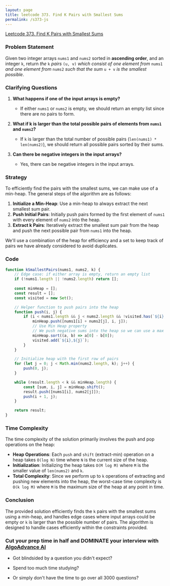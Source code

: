 ```yaml
---
layout: page
title: leetcode 373. Find K Pairs with Smallest Sums
permalink: /s373-js
---
```

[Leetcode 373. Find K Pairs with Smallest Sums](https://algoadvance.github.io/algoadvance/l373)
### Problem Statement

Given two integer arrays `nums1` and `nums2` sorted in **ascending order**, and an integer `k`, return *the* `k` *pairs* `(u, v)` *which consist of one element from* `nums1` *and one element from* `nums2` *such that the sum* `u + v` *is the smallest possible*.

### Clarifying Questions

1. **What happens if one of the input arrays is empty?**
   - If either `nums1` or `nums2` is empty, we should return an empty list since there are no pairs to form.
   
2. **What if k is larger than the total possible pairs of elements from `nums1` and `nums2`?**
   - If `k` is larger than the total number of possible pairs (`len(nums1) * len(nums2)`), we should return all possible pairs sorted by their sums.

3. **Can there be negative integers in the input arrays?**
   - Yes, there can be negative integers in the input arrays.

### Strategy

To efficiently find the pairs with the smallest sums, we can make use of a min-heap. The general steps of the algorithm are as follows:

1. **Initialize a Min-Heap**: Use a min-heap to always extract the next smallest sum pair.
2. **Push Initial Pairs**: Initially push pairs formed by the first element of `nums1` with every element of `nums2` into the heap.
3. **Extract k Pairs**: Iteratively extract the smallest sum pair from the heap and push the next possible pair from `nums1` into the heap.

We'll use a combination of the heap for efficiency and a set to keep track of pairs we have already considered to avoid duplicates.

### Code

```javascript
function kSmallestPairs(nums1, nums2, k) {
    // Edge case: if either array is empty, return an empty list
    if (!nums1.length || !nums2.length) return [];
    
    const minHeap = [];
    const result = [];
    const visited = new Set();

    // Helper function to push pairs into the heap
    function push(i, j) {
        if (i < nums1.length && j < nums2.length && !visited.has(`${i},${j}`)) {
            minHeap.push([nums1[i] + nums2[j], i, j]);
            // Use Min Heap property
            // We push negative sums into the heap so we can use a max heap behavior of JavaScript heap
            minHeap.sort((a, b) => a[0] - b[0]);
            visited.add(`${i},${j}`);
        }
    }

    // Initialize heap with the first row of pairs
    for (let j = 0; j < Math.min(nums2.length, k); j++) {
        push(0, j);
    }

    while (result.length < k && minHeap.length) {
        const [sum, i, j] = minHeap.shift();
        result.push([nums1[i], nums2[j]]);
        push(i + 1, j);
    }

    return result;
}
```

### Time Complexity

The time complexity of the solution primarily involves the push and pop operations on the heap:
- **Heap Operations**: Each `push` and `shift` (extract-min) operation on a heap takes `O(log N)` time where `N` is the current size of the heap.
- **Initialization**: Initializing the heap takes `O(M log M)` where `M` is the smaller value of `len(nums2)` and `k`.
- **Total Complexity**: Since we perform up to `k` operations of extracting and pushing new elements into the heap, the worst-case time complexity is `O(k log M)` where `M` is the maximum size of the heap at any point in time.

### Conclusion

The provided solution efficiently finds the `k` pairs with the smallest sums using a min-heap, and handles edge cases where input arrays could be empty or `k` is larger than the possible number of pairs. The algorithm is designed to handle cases efficiently within the constraints provided.


### Cut your prep time in half and DOMINATE your interview with [AlgoAdvance AI](https://algoAdvance.com)

- Got blindsided by a question you didn't expect?

- Spend too much time studying?

- Or simply don't have the time to go over all 3000 questions?

